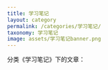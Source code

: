 ```yaml
---
title: 学习笔记
layout: category
permalink: /categories/学习笔记/
taxonomy: 学习笔记
image: assets/学习笔记banner.png
---
```


分类《学习笔记》下的文章：
